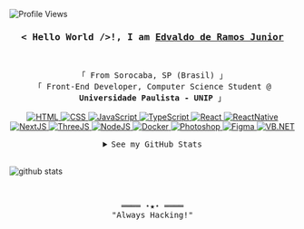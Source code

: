 ﻿<!-- https://github.com/ejunior95/ -->
<!-- April 16, 2021 -->
<!-- leave a STAR, if you like it ! -->

<!-- Profile Views Counter -->
![Profile Views](https://gpvc.arturio.dev/ejunior95?v=3)
<br>
<!-- Intro  -->
<h3 align="center">
        <samp>< Hello World />!, I am
                <b><a target="_blank" href="#">Edvaldo de Ramos Junior</a></b>
        </samp>
</h3>
<br>

<p align="center">
        <!-- Organisation  -->
        <samp>
                「 From Sorocaba, SP (Brasil) 」
                <br>
                「 Front-End Developer, Computer Science Student @<b> Universidade Paulista - UNIP</b> 」
                <br>
                <br>
        </samp>
        <!-- Programming Languages -->
        <!-- HTML -->
        <a href="https://github.com/ejunior95?tab=repositories" target="_blank"><img alt="HTML"
                        src="https://img.shields.io/badge/-HTML-E34F26?style=flat&logo=HTML5&logoColor=white">
        </a>
        <!-- CSS  -->
        <a href="https://github.com/ejunior95?tab=repositories" target="_blank"><img alt="CSS"
                        src="https://img.shields.io/badge/-CSS-1572B6?style=flat&logo=CSS3&logoColor=white">
        </a>
        <!-- JavaScript -->
        <a href="https://github.com/ejunior95?tab=repositories" target="_blank"><img alt="JavaScript"
                        src="https://img.shields.io/badge/-JavaScript-F7DF1E?style=flat&logo=JavaScript&logoColor=black">
        </a>
        <!-- TypeScript -->
        <a href="https://github.com/ejunior95?tab=repositories" target="_blank"><img alt="TypeScript"
                        src="https://img.shields.io/badge/-TypeScript-3178C6?style=flat&logo=TypeScript&logoColor=white">
        </a>
        <!-- ReactJS -->
        <a href="https://github.com/ejunior95?tab=repositories" target="_blank"><img alt="React"
                        src="https://img.shields.io/badge/-React-3776AB?style=flat&logo=React&logoColor=white">
        </a>
        <!-- React Native -->
        <a href="https://github.com/ejunior95?tab=repositories" target="_blank"><img alt="ReactNative"
                        src="https://img.shields.io/badge/-ReactNative-0088CC?style=flat&logo=React&logoColor=white">
        </a>
        <!-- NextJS -->
        <a href="https://github.com/ejunior95?tab=repositories" target="_blank"><img alt="NextJS"
                        src="https://img.shields.io/badge/-NextJS-000000?style=flat&logo=Next.js&logoColor=#0082C9">
        </a>
        <!-- ThreeJS -->
        <a href="https://github.com/ejunior95?tab=repositories" target="_blank"><img alt="ThreeJS"
                        src="https://img.shields.io/badge/-ThreeJS-000000?style=flat&logo=Three.js&logoColor=#FFFFFF">
        </a>
        <!-- NodeJS -->
        <a href="https://github.com/ejunior95?tab=repositories" target="_blank"><img alt="NodeJS"
                        src="https://img.shields.io/badge/-Nodejs-339933?style=flat&logo=NODE.js&logoColor=white">
        </a>
        <!-- Docker -->
        <a href="https://github.com/ejunior95?tab=repositories" target="_blank"><img alt="Docker"
                        src="https://img.shields.io/badge/-Docker-31A8FF?style=flat&logo=Docker&logoColor=white">
        </a>
        <!-- Adobe Photoshop -->
        <a href="https://github.com/ejunior95?tab=repositories" target="_blank"><img alt="Photoshop"
                        src="https://img.shields.io/badge/-AdobePhotoshop-0672CB?style=flat&logo=Adobe-Photoshop&logoColor=white">
        </a>
        <!-- Figma -->
        <a href="https://github.com/ejunior95?tab=repositories" target="_blank"><img alt="Figma"
                        src="https://img.shields.io/badge/-Figma-F24E1E?style=flat&logo=Figma&logoColor=white">
        </a>
        <!-- VB.NET -->
        <a href="https://github.com/ejunior95?tab=repositories" target="_blank"><img alt="VB.NET"
                        src="https://img.shields.io/badge/-VisualBasic-00979D?style=flat&logo=Microsoft&logoColor=#5E5E5E">
        </a>
</p>

<!-- Details Section-->
<details align="center">
    <summary> <samp>See my GitHub Stats</samp></summary>
    <p align="center">
        <br>
        <!-- Activity Widget -->
        <img alt="Junior's GitHub Stats"
                src="https://github-readme-stats.vercel.app/api?username=ejunior95&show_icons=true&theme=react" />
        <br>
        <!-- Social Links -->
        <p>Find me on</p>
        <!-- Gmail -->
        <a href="mailto:e.junior95@gmail.com" target="_blank"><img alt="Gmail"
                src="https://img.shields.io/badge/-Gmail-EA4335?style=flat-square&logo=Gmail&logoColor=white">
        </a>
        <!-- Linkedin -->
        <a href="https://www.linkedin.com/in/deved-jr100/" target="_blank"><img alt="Linkedin"
                src="https://img.shields.io/badge/-Linkedin-0A66C2?style=flat-square&logo=Linkedin&logoColor=white">
        </a>
        <!-- Behance -->
        <a href="https://www.behance.net/ejunior95" target="_blank"><img alt="Behance"
                src="https://img.shields.io/badge/-Behance-1769FF?style=flat-square&logo=Behance&logoColor=white">
        </a>
        <!-- Facebook -->
        <a href="https://www.facebook.com/junior2p/" target="_blank"><img alt="Facebook"
                src="https://img.shields.io/badge/-Facebook-1877F2?style=flat-square&logo=Facebook&logoColor=white">
        </a>
    </p>
</details>
<br>

![github stats](https://github-readme-stats.vercel.app/api/top-langs/?username=ejunior95&show_icons=true&theme=react)

<br>
<!-- Footer -->
<samp>
    <p align="center">
        ════ ⋆★⋆ ════
        <br>
        "Always Hacking!"
    </p>
</samp>

